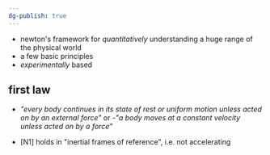 ```yaml
---
dg-publish: true
---
```

- newton's framework for *quantitatively* understanding a huge range of the physical world
- a few basic principles
- *experimentally* based

## first law
- *"every body continues in its state of rest or uniform motion unless acted on by an external force"*
or
-*"a body moves at a constant velocity unless acted on by a force"*

- [N1] holds in "inertial frames of reference", i.e. not accelerating